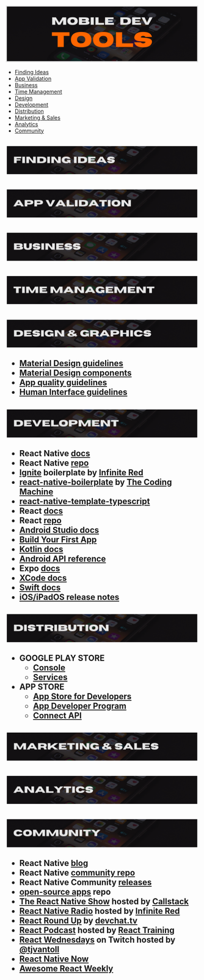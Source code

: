 ![mobile dev tools repo graphic](./assets/title.png)

- [Finding Ideas](#finding-ideas)
- [App Validation](#app-validation)
- [Business](#business)
- [Time Management](#time-management)
- [Design](#design)
- [Development](#development)
- [Distribution](#distribution)
- [Marketing & Sales](#marketing-sales)
- [Analytics](#analytics)
- [Community](#community)

<h2 id='finding-ideas'>

![mobile dev tools repo graphic](./assets/finding-ideas.png)

</h2>

<h2 id='app-validation'>

![mobile dev tools repo graphic](./assets/validation.png)

</h2>

<h2 id='business'>

![mobile dev tools repo graphic](./assets/business.png)

</h2>

<h2 id='time-management'>

![mobile dev tools repo graphic](./assets/time-mgmt.png)

</h2>

<h2 id='design'>

![mobile dev tools repo graphic](./assets/design.png)

- [Material Design guidelines](https://material.io/design)
- [Material Design components](https://material.io/develop/android)
- [App quality guidelines](https://developer.android.com/quality)
- [Human Interface guidelines](https://developer.apple.com/design/human-interface-guidelines/ios/overview/themes/)

</h2>

<h2 id='development'>

![mobile dev tools repo graphic](./assets/development.png)

- React Native [docs](http://reactnative.dev/docs/getting-started)
- React Native [repo](https://github.com/facebook/react-native/)
- [Ignite](https://github.com/infinitered/ignite) boilerplate by [Infinite Red](https://infinite.red/)
- [react-native-boilerplate](https://github.com/thecodingmachine/react-native-boilerplate/tree/master/template) by [The Coding Machine](https://www.thecodingmachine.com/en/home-2/)
- [react-native-template-typescript](https://github.com/react-native-community/react-native-template-typescript)
- React [docs](https://reactjs.org/docs)
- React [repo](https://github.com/facebook/react)
- [Android Studio docs](https://developer.android.com/docs)
- [Build Your First App](https://developer.android.com/training/basics/firstapp)
- [Kotlin docs](https://developer.android.com/kotlin)
- [Android API reference](https://developer.android.com/reference)
- Expo [docs](https://docs.expo.io/)
- [XCode docs](https://developer.apple.com/documentation/xcode/)
- [Swift docs](https://developer.apple.com/documentation/swift)
- [iOS/iPadOS release notes](https://developer.apple.com/documentation/ios-ipados-release-notes)

</h2>

<h2 id='distribution'>

![mobile dev tools repo graphic](./assets/distribution.png)

- GOOGLE PLAY STORE
  - [Console](https://developer.android.com/distribute/console?hl=ru)
  - [Services](https://developer.android.com/distribute/play-services?hl=ru)
- APP STORE
  - [App Store for Developers](https://developer.apple.com/app-store/)
  - [App Developer Program](https://developer.apple.com/programs/whats-included/)
  - [Connect API](https://developer.apple.com/documentation/appstoreconnectapi)

</h2>

<h2 id='marketing-sales'>

![mobile dev tools repo graphic](./assets/sales.png)

</h2>

<h2 id='analytics'>

![mobile dev tools repo graphic](./assets/analytics.png)

</h2>

<h2 id='community'>

![mobile dev tools repo graphic](./assets/community.png)

- React Native [blog](https://reactnative.dev/blog)
- React Native [community repo](https://github.com/react-native-community)
- React Native Community [releases](https://github.com/react-native-community/releases)
- [open-source apps](https://github.com/ReactNativeNews/React-Native-Apps) repo
- [The React Native Show](https://callstack.com/podcast-react-native-show) hosted by [Callstack](https://callstack.com/)
- [React Native Radio](https://reactnativeradio.com/) hosted by [Infinite Red](http://infinite.red/)
- [React Round Up](https://devchat.tv/podcasts/react-round-up/) by [devchat.tv](https://devchat.tv/)
- [React Podcast](https://reactpodcast.simplecast.com/) hosted by [React Training](https://reacttraining.com/)
- [React Wednesdays](https://www.telerik.com/react-wednesdays) on Twitch hosted by [@tjvantoll](https://twitter.com/tjvantoll)
- [React Native Now](https://reactnativenow.com/issues)
- [Awesome React Weekly](https://react.libhunt.com/newsletter/archive)

</h2>
